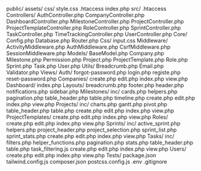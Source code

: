 public/
    assets/
        css/
            style.css
    .htaccess
    index.php
src/
    .htaccess
    Controllers/
        AuthController.php
        CompanyController.php
        DashboardController.php
        MilestoneController.php
        ProjectController.php
        ProjectTemplateController.php
        RoleController.php
        SprintController.php
        TaskController.php
        TimeTrackingController.php
        UserController.php
    Core/
        Config.php
        Database.php
        Router.php
    Css/
        input.css
    Middleware/
        ActivityMiddleware.php
        AuthMiddleware.php
        CsrfMiddleware.php
        SessionMiddleware.php
    Models/
        BaseModel.php
        Company.php
        Milestone.php
        Permission.php
        Project.php
        ProjectTemplate.php
        Role.php
        Sprint.php
        Task.php
        User.php
    Utils/
        Breadcrumb.php
        Email.php
        Validator.php
    Views/
        Auth/
            forgot-password.php
            login.php
            registe.php
            reset-password.php
        Companies/
            create.php
            edit.php
            index.php
            view.php
        Dashboard/
            index.php
        Layouts/
            breadcrumb.php
            footer.php
            header.php
            notifications.php
            sidebar.php
        Milestones/
            inc/
                cards.php
                helpers.php
                pagination.php
                table_header.php
                table.php
                timeline.php
            create.php
            edit.php
            index.php
            view.php
        Projects/
            inc/
                charts.php
                gantt.php
                pivot.php
                table_header.php
                table.php
            create.php
            edit.php
            index.php
            view.php
        ProjectTemplates/
            create.php
            edit.php
            index.php
            view.php
        Roles/
            create.php
            edit.php
            index.php
            view.php
        Sprints/
            inc/
                active_sprint.php
                helpers.php
                project_header.php
                project_selection.php
                sprint_list.php
                sprint_stats.php
            create.php
            edit.php
            index.php
            view.php
        Tasks/
            inc/
                filters.php
                helper_functions.php
                pagination.php
                stats.php
                table_header.php
                table.php
                task_filtering.js
            create.php
            edit.php
            index.php
            view.php
        Users/
            create.php
            edit.php
            index.php
            view.php
    Tests/
package.json
tailwind.config.js
composer.json
postcss.config.js
.env
.gitignore